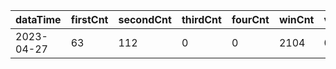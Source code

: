 |dataTime|firstCnt|secondCnt|thirdCnt|fourCnt|winCnt|vrate|wrate|
|-|-|-|-|-|-|-|-|
|2023-04-27|63|112|0|0|2104|0%|0%|